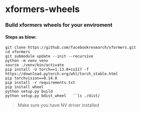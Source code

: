 # xformers-wheels

### Build xformers wheels for your enviroment
#### Steps as blow:  

`git clone https://github.com/facebookresearch/xformers.git`  
`cd xformers`  
`git submodule update --init --recursive`  
`python -m venv venv`  
`source ./venv/bin/activate`  
`pip install -U torch==1.13.0+cu117 -f https://download.pytorch.org/whl/torch_stable.html`  
`pip torchvision==0.14.0`  
`pip install -r requirements.txt`  
`pip install wheel`  
`python setup.py build`  
`python setup.py bdist_wheel  
``ls ./dist/`  

> Make sure you have NV driver installed  